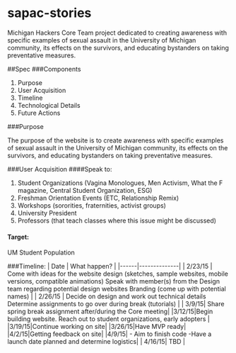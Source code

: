 # sapac-stories
Michigan Hackers Core Team project dedicated to creating awareness with specific examples of sexual assault in the University of Michigan community, its effects on the survivors, and educating bystanders on taking preventative measures.

##Spec
###Components
1. Purpose
2. User Acquisition
3. Timeline
4. Technological Details
5. Future Actions

###Purpose

The purpose of the website is to create awareness with specific examples of sexual assault in the University of Michigan community, its effects on the survivors, and educating bystanders on taking preventative measures.

###User Acquisition
####Speak to:
1. Student Organizations (Vagina Monologues, Men Activism, What the F magazine, Central Student Organization, ESG)
2. Freshman Orientation Events (ETC, Relationship Remix)
3. Workshops (sororities, fraternities, activist groups)
4. University President
5. Professors (that teach classes where this issue might be discussed)
#### Target: 
UM Student Population

###Timeline:
| Date | What happen? |
|------|--------------|
| 2/23/15 | Come with ideas for the website design (sketches, sample websites, mobile versions, compatible animations)
Speak with member(s) from the Design team regarding potential design websites
Branding (come up with potential names) |
| 2/26/15 |
Decide on design and work out technical details
Determine assignments to go over during break (tutorials)  |
| 3/9/15| Share spring break assignment after/during the Core meeting|
|3/12/15|Begin building website. Reach out to student organizations, early adopters |
|3/19/15|Continue working on site|
|3/26/15|Have MVP ready|
|4/2/15|Getting feedback on site|
|4/9/15| - Aim to finish code -Have a launch date planned and determine logistics|
| 4/16/15| TBD |
